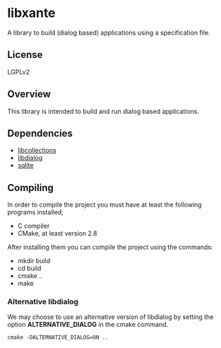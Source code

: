 # libxante

A library to build (dialog based) applications using a specification file.

## License

LGPLv2

## Overview

This library is intended to build and run dialog based applications.

## Dependencies

* [libcollections](https://github.com/rsfreitas/libcollections)
* [libdialog](http://invisible-island.net/dialog/)
* [sqlite](http://www.sqlite.org)

## Compiling

In order to compile the project you must have at least the following programs
installed;

* C compiler
* CMake, at least version 2.8

After installing them you can compile the project using the commands:

* mkdir build
* cd build
* cmake ..
* make

### Alternative libdialog

We may choose to use an alternative version of libdialog by setting the
option **ALTERNATIVE\_DIALOG** in the cmake command.
```
cmake -DALTERNATIVE_DIALOG=ON ..
```

